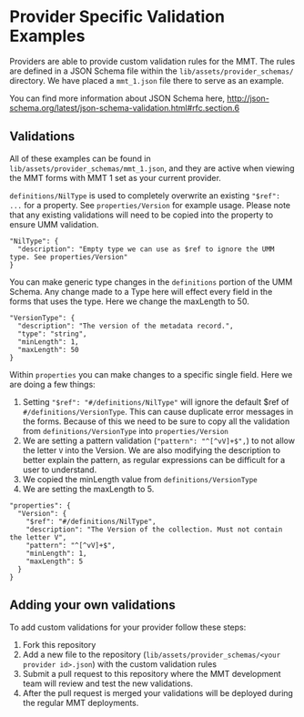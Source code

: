 # Provider Specific Validation Examples

Providers are able to provide custom validation rules for the MMT. The rules are defined in a JSON Schema file within the `lib/assets/provider_schemas/` directory. We have placed a `mmt_1.json` file there to serve as an example.

You can find more information about JSON Schema here, http://json-schema.org/latest/json-schema-validation.html#rfc.section.6

## Validations

All of these examples can be found in `lib/assets/provider_schemas/mmt_1.json`, and they are active when viewing the MMT forms with MMT 1 set as your current provider.

`definitions/NilType` is used to completely overwrite an existing `"$ref": ...` for a property. See `properties/Version` for example usage. Please note that any existing validations will need to be copied into the property to ensure UMM validation.
```
"NilType": {
  "description": "Empty type we can use as $ref to ignore the UMM type. See properties/Version"
}
```

You can make generic type changes in the `definitions` portion of the UMM Schema. Any change made to a Type here will effect every field in the forms that uses the type.
Here we change the maxLength to 50.
```
"VersionType": {
  "description": "The version of the metadata record.",
  "type": "string",
  "minLength": 1,
  "maxLength": 50
}
```

Within `properties` you can make changes to a specific single field. Here we are doing a few things:
1. Setting `"$ref": "#/definitions/NilType"` will ignore the default $ref of `#/definitions/VersionType`. This can cause duplicate error messages in the forms. Because of this we need to be sure to copy all the validation from `definitions/VersionType` into `properties/Version`
2. We are setting a pattern validation (`"pattern": "^[^vV]+$",`) to not allow the letter `V` into the Version. We are also modifying the description to better explain the pattern, as regular expressions can be difficult for a user to understand.
3. We copied the minLength value from `definitions/VersionType`
4. We are setting the maxLength to 5.

```
"properties": {
  "Version": {
    "$ref": "#/definitions/NilType",
    "description": "The Version of the collection. Must not contain the letter V",
    "pattern": "^[^vV]+$",
    "minLength": 1,
    "maxLength": 5
  }
}
```

## Adding your own validations
To add custom validations for your provider follow these steps:

1. Fork this repository
2. Add a new file to the repository (`lib/assets/provider_schemas/<your provider id>.json`) with the custom validation rules
3. Submit a pull request to this repository where the MMT development team will review and test the new validations.
4. After the pull request is merged your validations will be deployed during the regular MMT deployments.
